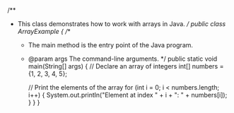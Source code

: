 /**
 * This class demonstrates how to work with arrays in Java.
 */
public class ArrayExample {
    /**
     * The main method is the entry point of the Java program.
     * @param args The command-line arguments.
     */
    public static void main(String[] args) {
        // Declare an array of integers
        int[] numbers = {1, 2, 3, 4, 5};

        // Print the elements of the array
        for (int i = 0; i < numbers.length; i++) {
            System.out.println("Element at index " + i + ": " + numbers[i]);
        }
    }
}
